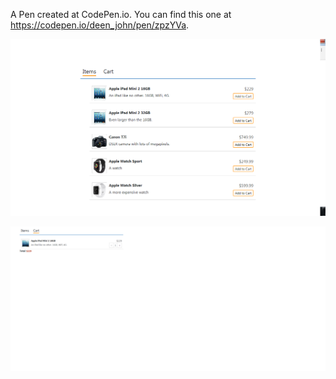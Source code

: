 A Pen created at CodePen.io. You can find this one at https://codepen.io/deen_john/pen/zpzYVa.

 
 ![Image of Cart](https://github.com/deenjohn/My-Projects/blob/master/Images/Shopping%20Website%20image.png)

 ![Image of Cart2](https://github.com/deenjohn/My-Projects/blob/master/Images/Shopping%20Website%20image2.png)
